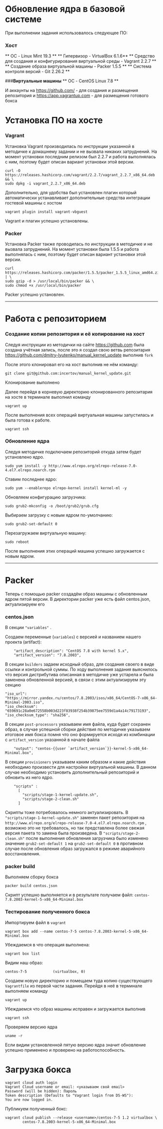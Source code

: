 # **Обновление ядра в базовой системе**

При выполнении задания использовалось следующее ПО:
### **Хост**
** ОС - Linux Mint 19.3 **
** Гипервизор - VirtualBox 6.1.6** 
** Средство для создания и конфигурирования виртуальной среды - Vagrant 2.2.7 ** 
** Создание образа виртуальной машины - Packer 1.5.5 **
** Система контроля версий -  Git 2.26.2 **

###**Виртуальные машины**
** ОС - CentOS Linux 7.8 **

И аккаунты на 
https://github.com/ - для создания и размещения репозитория
и https://app.vagrantup.com - для размещения готового бокса


# **Установка ПО на хосте**

### **Vagrant**
Установка Vagrant производилась по инструкции указанной в методичке к домашнему задании и не вызвала никаких затруднений. На момент установки последним релизом был 2.2.7 и работа выполнялась с ним, поэтому будет описан вариант установки этой версии.

```
curl -O https://releases.hashicorp.com/vagrant/2.2.7/vagrant_2.2.7_x86_64.deb && \
sudo dpkg -i vagrant_2.2.7_x86_64.deb
```

Дополнительно, для удобства был установлен плагин который автоматически устанавливает дополнительные средства интеграции гостевой машины с хостом

```
vagrant plugin install vagrant-vbguest
```

Vagrant и плагин успешно установлены.

### **Packer**
Установка Packer также проводилась по инструкции в методичке и не вызвала затруднений. На момент установки была 1.5.5 и работа выполнялась с ним, поэтому будет описан вариант установки этой версии.

```
curl https://releases.hashicorp.com/packer/1.5.5/packer_1.5.5_linux_amd64.zip | \
sudo gzip -d > /usr/local/bin/packer && \
sudo chmod +x /usr/local/bin/packer
```

Packer успешно установлен.

---

# **Работа с репозиторием**

### **Создание копии репозитория и её копирование на хост**
Следуя инструкции из методички на сайте https://github.com была создана учётная запись, после это я создал свою ветвь репозитария https://github.com/dmitry-lyutenko/manual_kernel_update выполнив `fork`

После этого клонировал его на хост выполнив не нём команду:
```
git clone git@github.com:incertov/manual_kernel_update.git
```
Клонирование выполнено


Далее перейдя в корневую директорию клонированного репозитария на хосте в терминале выполнил команду

```
vagrant up
```
После выполнения всех операций виртуальная машины запустилась и была готова к работе.
```
vagrant ssh
```


### **Обновление ядра**
Следуя методичке подключаем репозиторий откуда затем будет установлено ядро.
```
sudo yum install -y http://www.elrepo.org/elrepo-release-7.0-4.el7.elrepo.noarch.rpm
```

Ставим последнее ядро:

```
sudo yum --enablerepo elrepo-kernel install kernel-ml -y
```
Обновляем конфигурацию загрузчика:
```
sudo grub2-mkconfig -o /boot/grub2/grub.cfg
```
Выбираем загрузку с новым ядром по-умолчанию:
```
sudo grub2-set-default 0
```

Перезагружаем виртуальную машину:
```
sudo reboot
```

После выполнения этих операций машина успешно загружается с новым ядром.


---

# **Packer**
Теперь с помощью packer создадём образ машины с обновленным ядром пятой версии. В директории packer уже есть файл centos.json, актуализируем его

### **centos.json**

В секции `"variables"` .

Создаем переменные (`variables`) с версией и названием нашего проекта (artifact):
```
    "artifact_description": "CentOS 7.8 with kernel 5.x",
    "artifact_version": "7.8.2003",
```

В секции `builders` задаем исходный образ, для создания своего в виде ссылки и контрольной суммы. По ходу выполнения задания выяснилось что версия дистрибутива описанная в методичке уже устарела и была заменена обновленной версией, в связи с этим актуализируем эту секцию

```
"iso_url": "https://mirror.yandex.ru/centos/7.8.2003/isos/x86_64/CentOS-7-x86_64-Minimal-2003.iso",
"iso_checksum": "659691c28a0e672558b003d223f83938f254b39875ee7559d1a4a14c79173193",
"iso_checksum_type": "sha256",
```
В секции `post-processors` указываем имя файла, куда будет сохранен образ, в случае успешной сборки действия по методичке указываем итоговое имя бокса помня что оно формируется исходя из комбинации c `artifact_version` указанной в начале файла

```
    "output": "centos-{{user `artifact_version`}}-kernel-5-x86_64-Minimal.box",
```

В секции `provisioners` указываем каким образом и какие действия необходимо произвести для настройки виртуальной машины. В данном случае необходимо установить дополнительный репозиторий и обновить из него ядро. 

```
    "scripts" :
      [
        "scripts/stage-1-kernel-update.sh",
        "scripts/stage-2-clean.sh"
      ]
```
Скрипты тоже потребовалось немного актуализировать. В `"scripts/stage-1-kernel-update.sh"` заменен пакет репозитория на  `http://www.elrepo.org/elrepo-release-7.0-4.el7.elrepo.noarch.rpm` , возможно это не требовалось, но так представлена более свежая версия пакета то замена была произведена. В `"scripts/stage-2-clean.sh"` после выполнения обновления загрузчика было изменено значение `grub2-set-default 1` на `grub2-set-default 0` в противном случае после обновления образ загружался в режиме аварийного восстановления.

### **packer build**

Выполняем сборку бокса
```
packer build centos.json
```
Скрипт успешно выполняется и в результате получаем файл:  `centos-7.8.2003-kernel-5-x86_64-Minimal.box`

### **Тестирование полученного бокса**

Импортируем файл в `vagrant`

```
vagrant box add --name centos-7-5 centos-7.8.2003-kernel-5-x86_64-Minimal.box
```
Убеждаемся в что операция выполнена:

```
vagrant box list
```
Видим наш образ:

```
centos-7-5            (virtualbox, 0)
```

Создаем новую директорию и помещаем туда копию существующего `Vagrantfile` из первой части задания. Перейдя в неё в терминале выполняем команду

```
vagrant up
```
Убеждаемся что образ машины исправен и загружается выполнив

```
vagrant ssh
```

Проверяем версию ядра

```
uname -r
```
Если видим установленной пятую версию ядра значит обновление успешно применено и проверено на работоспособность.

# **Загрузка бокса**

```
vagrant cloud auth login
Vagrant Cloud username or email: <указываем свой email>
Password (will be hidden): Пароль
Token description (Defaults to "Vagrant login from DS-WS"):
You are now logged in.
```
Публикуем полученный бокс:
```
vagrant cloud publish --release <username>/centos-7-5 1.2 virtualbox \
        centos-7.8.2003-kernel-5-x86_64-Minimal.box

